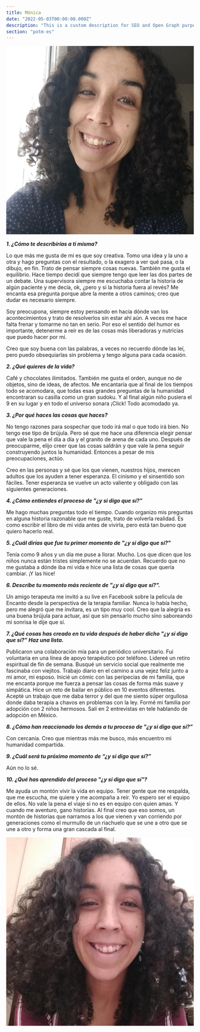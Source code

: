 ```yaml
---
title: Mónica
date: "2022-05-03T00:00:00.000Z"
description: "This is a custom description for SEO and Open Graph purposes, rather than the default generated excerpt. Simply add a description field to the frontmatter."
section: "potm-es"
---
```


![Monica](../images/may22.jpg)

***1. ¿Cómo te describirías a ti misma?***

Lo que más me gusta de mí es que soy creativa. Tomo una idea y la uno a otra y hago preguntas con el resultado, o la exagero a ver qué pasa, o la dibujo, en fin. Trato de pensar siempre cosas nuevas. También me gusta el equilibrio. Hace tiempo decidí que siempre tengo que leer las dos partes de un debate. Una supervisora siempre me escuchaba contar la historia de algún paciente y me decía, ok, ¿pero y si la historia fuera al revés? Me encanta esa pregunta porque abre la mente a otros caminos; creo que dudar es necesario siempre.

Soy preocupona, siempre estoy pensando en hacia dónde van los acontecimientos y trato de resolverlos sin estar ahí aún. A veces me hace falta frenar y tomarme no tan en serio. Por eso el sentido del humor es importante, detenerme a reír es de las cosas más liberadoras y nutricias que puedo hacer por mí.

Creo que soy buena con las palabras, a veces no recuerdo dónde las leí, pero puedo obsequiarlas sin problema y tengo alguna para cada ocasión.

***2. ¿Qué quieres de la vida?***

Café y chocolates ilimitados. También me gusta el orden, aunque no de objetos, sino de ideas, de afectos. Me encantaría que al final de los tiempos todo se acomodara, que todas esas grandes preguntas de la humanidad encontraran su casilla como un gran sudoku. Y al final algún niño pusiera el 9 en su lugar y en todo el universo sonara ¡Click! Todo acomodado ya.
  
***3. ¿Por qué haces las cosas que haces?***

No tengo razones para sospechar que todo irá mal o que todo irá bien. No tengo ese tipo de brújula. Pero sé que me hace una diferencia elegir pensar que vale la pena el día a día y el granito de arena de cada uno. Después de preocuparme, elijo creer que las cosas saldrán y que vale la pena seguir construyendo juntos la humanidad. Entonces a pesar de mis preocupaciones, actúo.

Creo en las personas y sé que los que vienen, nuestros hijos, merecen adultos que los ayuden a tener esperanza. El cinismo y el sinsentido son fáciles. Tener esperanza se vuelve un acto valiente y obligado con las siguientes generaciones.
  
***4. ¿Cómo entiendes el proceso de "¿y si digo que sí?”***

Me hago muchas preguntas todo el tiempo. Cuando organizo mis preguntas en alguna historia razonable que me guste, trato de volverla realidad. Es como escribir el libro de mi vida antes de vivirla, pero está tan bueno que quiero hacerlo real.
  
***5. ¿Cuál dirías que fue tu primer momento de "¿y si digo que sí?"***

Tenía como 9 años y un día me puse a llorar. Mucho. Los que dicen que los niños nunca están tristes simplemente no se acuerdan. Recuerdo que no me gustaba a dónde iba mi vida e hice una lista de cosas que quería cambiar. ¡Y las hice!

***6. Describe tu momento más reciente de "¿y si digo que sí?".***

Un amigo terapeuta me invitó a su live en Facebook sobre la película de Encanto desde la perspectiva de la terapia familiar. Nunca lo había hecho, pero me alegró que me invitara, es un tipo muy cool. Creo que la alegría es una buena brújula para actuar, así que sin pensarlo mucho sino saboreando mi sonrisa le dije que sí.

***7. ¿Qué cosas has creado en tu vida después de haber dicho "¿y si digo que sí?” Haz una lista.***

Publicaron una colaboración mía para un periódico universitario.
Fui voluntaria en una línea de apoyo terapéutico por teléfono.
Lidereé un retiro espiritual de fin de semana.
Busqué un servicio social que realmente me fascinaba con viejitos.
Trabajo diario en el camino a una vejez feliz junto a mi amor, mi esposo.
Inicié un cómic con las peripecias de mi familia, que me encanta porque me fuerza a pensar las cosas de forma más suave y simpática.
Hice un reto de bailar en público en 10 eventos diferentes.
Acepté un trabajo que me daba terror y del que me siento súper orgullosa donde daba terapia a chavos en problemas con la ley.
Formé mi familia por adopción con 2 niños hermosos.
Salí en 2 entrevistas en tele hablando de adopción en México.

***8. ¿Cómo han reaccionado los demás a tu proceso de "¿y si digo que sí?”***

Con cercanía. Creo que mientras más me busco, más encuentro mi humanidad compartida.
  
***9. ¿Cuál será tu próximo momento de “¿y si digo que sí?”***

Aún no lo sé.
  
***10. ¿Qué has aprendido del proceso "¿y si digo que sí"?***

Me ayuda un montón vivir la vida en equipo. Tener gente que me respalda, que me escucha, me quiere y me acompaña a reír. Yo espero ser el equipo de ellos. No vale la pena el viaje si no es en equipo con quien amas. Y cuando me aventuro, gano historias. Al final creo que eso somos, un montón de historias que narramos a los que vienen y van corriendo por generaciones como el murmullo de un riachuelo que se une a otro que se une a otro y forma una gran cascada al final.

![Monica](../images/may22-2.jpg)
